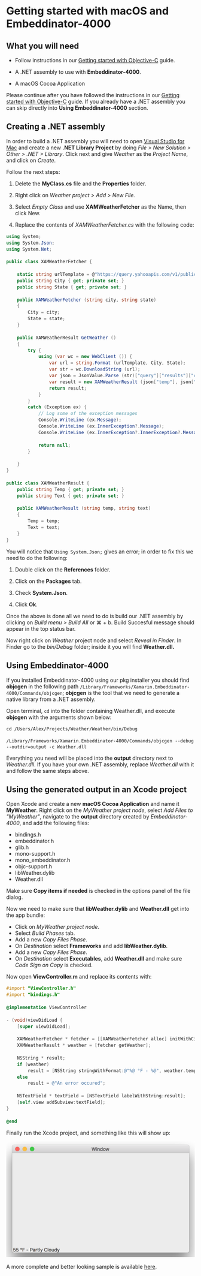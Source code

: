 # Getting started with macOS and Embeddinator-4000

## What you will need

* Follow instructions in our [Getting started with Objective-C](getting-started-objective-c.md) guide.

* A .NET assembly to use with **Embeddinator-4000**.

* A macOS Cocoa Application

Please continue after you have followed the instructions in our [Getting started with Objective-C](getting-started-objective-c.md) guide. If you already have a .NET assembly you can skip directly into **Using Embeddinator-4000** section.

## Creating a .NET assembly

In order to build a .NET assembly you will need to open [Visual Studio for Mac](https://www.visualstudio.com/vs/visual-studio-mac/) and create a new **.NET Library Project** by doing *File > New Solution > Other > .NET > Library*. Click next and give *Weather* as the *Project Name*, and click on *Create*.

Follow the next steps:

1. Delete the **MyClass.cs** file and the **Properties** folder.

2. Right click on *Weather project > Add > New File.*

3. Select *Empty Class* and use **XAMWeatherFetcher** as the Name, then click New.

4. Replace the contents of *XAMWeatherFetcher.cs* with the following code:

```csharp
using System;
using System.Json;
using System.Net;

public class XAMWeatherFetcher {

	static string urlTemplate = @"https://query.yahooapis.com/v1/public/yql?q=select%20item.condition%20from%20weather.forecast%20where%20woeid%20in%20(select%20woeid%20from%20geo.places(1)%20where%20text%3D%22{0}%2C%20{1}%22)&format=json&env=store%3A%2F%2Fdatatables.org%2Falltableswithkeys";
	public string City { get; private set; }
	public string State { get; private set; }

	public XAMWeatherFetcher (string city, string state)
	{
		City = city;
		State = state;
	}

	public XAMWeatherResult GetWeather ()
	{
		try {
			using (var wc = new WebClient ()) {
				var url = string.Format (urlTemplate, City, State);
				var str = wc.DownloadString (url);
				var json = JsonValue.Parse (str)["query"]["results"]["channel"]["item"]["condition"];
				var result = new XAMWeatherResult (json["temp"], json["text"]);
				return result;
			}
		}
		catch (Exception ex) {
			// Log some of the exception messages
			Console.WriteLine (ex.Message);
			Console.WriteLine (ex.InnerException?.Message);
			Console.WriteLine (ex.InnerException?.InnerException?.Message);

			return null;
		}

	}
}

public class XAMWeatherResult {
	public string Temp { get; private set; }
	public string Text { get; private set; }

	public XAMWeatherResult (string temp, string text)
	{
		Temp = temp;
		Text = text;
	}
}
```

You will notice that `Using System.Json;` gives an error; in order to fix this we need to do the following:

1. Double click on the **References** folder.

2. Click on the **Packages** tab.

3. Check **System.Json**.

4. Click **Ok**.

Once the above is done all we need to do is build our .NET assembly by clicking on *Build menu > Build All* or ⌘ + b. Build Succesful message should appear in the top status bar.

Now right click on *Weather* project node and select *Reveal in Finder*. In Finder go to the *bin/Debug* folder; inside it you will find **Weather.dll.**

## Using Embeddinator-4000

If you installed Embeddinator-4000 using our pkg installer you should find **objcgen** in the following path `/Library/Frameworks/Xamarin.Embeddinator-4000/Commands/objcgen`; **objcgen** is the tool that we need to generate a native library from a .NET assembly.

Open terminal, `cd` into the folder containing Weather.dll, and execute **objcgen** with the arguments shown below:

```shell
cd /Users/Alex/Projects/Weather/Weather/bin/Debug

/Library/Frameworks/Xamarin.Embeddinator-4000/Commands/objcgen --debug --outdir=output -c Weather.dll
```

Everything you need will be placed into the **output** directory next to *Weather.dll*. If you have your own .NET assembly, replace *Weather.dll* with it and follow the same steps above.

## Using the generated output in an Xcode project

Open Xcode and create a new **macOS Cocoa Application** and name it **MyWeather**. Right click on the *MyWeather project node*, select *Add Files to "MyWeather"*, navigate to the **output** directory created by *Embeddinator-4000*, and add the following files:

* bindings.h
* embeddinator.h
* glib.h
* mono-support.h
* mono_embeddinator.h
* objc-support.h
* libWeather.dylib
* Weather.dll 

Make sure **Copy items if needed** is checked in the options panel of the file dialog.

Now we need to make sure that **libWeather.dylib** and **Weather.dll** get into the app bundle:

* Click on *MyWeather project node*.
* Select *Build Phases* tab.
* Add a new *Copy Files Phase*.
* On *Destination* select **Frameworks** and add **libWeather.dylib**.
* Add a new *Copy Files Phase*.
* On *Destination* select **Executables**, add **Weather.dll** and make sure *Code Sign on Copy* is checked.

Now open **ViewController.m** and replace its contents with:

```objective-c
#import "ViewController.h"
#import "bindings.h"

@implementation ViewController

- (void)viewDidLoad {
	[super viewDidLoad];

	XAMWeatherFetcher * fetcher = [[XAMWeatherFetcher alloc] initWithCity:@"Boston" state:@"MA"];
	XAMWeatherResult * weather = [fetcher getWeather];
	
	NSString * result;
	if (weather)
		result = [NSString stringWithFormat:@"%@ °F - %@", weather.temp, weather.text];
	else
		result = @"An error occured";
	
	NSTextField * textField = [NSTextField labelWithString:result];
	[self.view addSubview:textField];
}

@end
```

Finally run the Xcode project, and something like this will show up:

![MyWeather sample running](weather-from-csharp-macos.png)

A more complete and better looking sample is available [here](https://github.com/mono/Embeddinator-4000/tree/objc/samples/mac/weather).